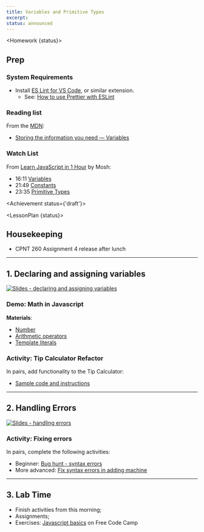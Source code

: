 ```yaml
---
title: Variables and Primitive Types
excerpt: 
status: announced
---
```

<script>
	import Homework from "$lib/components/Homework.svelte";
	import LessonPlan from "$lib/components/LessonPlan.svelte";
	import LabTime from "$lib/components/LabTime.svelte";
	import Achievement from "$lib/components/Achievement.svelte";
</script>

<Homework {status}>

## Prep
### System Requirements
- Install [ES Lint for VS Code](https://marketplace.visualstudio.com/items?itemName=dbaeumer.vscode-eslint), or similar extension.
    - See: [How to use Prettier with ESLint](https://www.robinwieruch.de/prettier-eslint/)

### Reading list
From the [MDN](https://developer.mozilla.org/en-US/docs/Learn/JavaScript/First_steps/):
- [Storing the information you need — Variables](https://developer.mozilla.org/en-US/docs/Learn/JavaScript/First_steps/Variables)

### Watch List
From [Learn JavaScript in 1 Hour](https://www.youtube.com/watch?v=W6NZfCO5SIk) by Mosh:
- 16:11 [Variables](https://www.youtube.com/watch?v=W6NZfCO5SIk&t=971s)
- 21:49 [Constants](https://www.youtube.com/watch?v=W6NZfCO5SIk&t=1309s)
- 23:35 [Primitive Types](https://www.youtube.com/watch?v=W6NZfCO5SIk&t=1415s) 

</Homework>

<Achievement status={'draft'}>

</Achievement>

<LessonPlan {status}>

## Housekeeping
- CPNT 260 Assignment 4 release after lunch

---

## 1. Declaring and assigning variables
[![Slides - declaring and assigning variables](/images/slides/js-variables.png)](https://sait-wbdv.github.io/slides/w23/cpnt-262/js-variables.html)

### Demo: Math in Javascript
**Materials**:
- [Number](https://developer.mozilla.org/en-US/docs/Web/JavaScript/Reference/Global_Objects/Number)
- [Arithmetic operators](https://developer.mozilla.org/en-US/docs/Learn/JavaScript/First_steps/Math)
- [Template literals](https://developer.mozilla.org/en-US/docs/Web/JavaScript/Reference/Template_literals)

### Activity: Tip Calculator Refactor
In pairs, add functionality to the Tip Calculator:
- [Sample code and instructions](https://gist.github.com/acidtone/5c13ec3ff2ea53b7f75ae3692ca944d1)

---

## 2. Handling Errors
[![Slides - handling errors](/images/slides/js-errors.png)](https://sait-wbdv.github.io/slides/w23/cpnt-262/js-errors.html)

### Activity: Fixing errors
In pairs, complete the following activities:
- Beginner: [Bug hunt - syntax errors](https://gist.github.com/acidtone/b9aaf4228a903796a6d8532ffb36d9d7)
- More advanced: [Fix syntax errors in adding machine](https://gist.github.com/acidtone/b4ceaf48115f553c4845b9fb86ad2bb2)

---

## 3. Lab Time
- Finish activities from this morning;
- Assignments;
- Exercises: [Javascript basics](https://www.freecodecamp.org/learn/javascript-algorithms-and-data-structures/#basic-javascript) on Free Code Camp

</LessonPlan>
